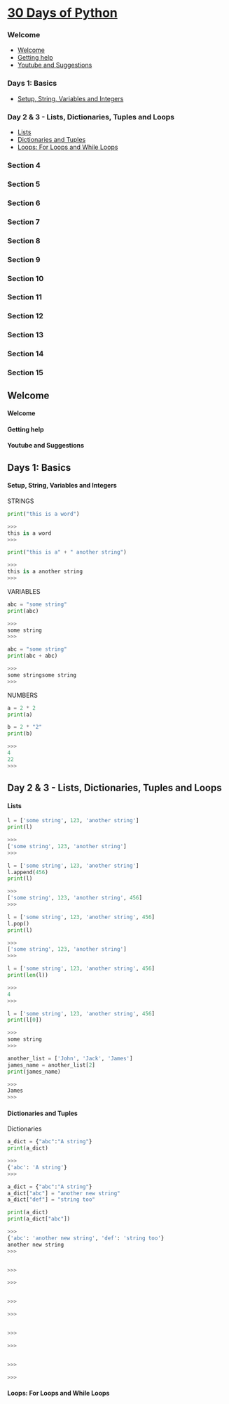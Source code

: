 
[30 Days of Python](https://www.udemy.com/30-days-of-python/learn/v4/content)
======

### Welcome
  * <a href='#1'>Welcome</a>
  * <a href='#2'>Getting help</a>
  * <a href='#3'>Youtube and Suggestions</a>

### Days 1: Basics
  * <a href='#4'>Setup, String, Variables and Integers</a>

### Day 2 & 3 - Lists, Dictionaries, Tuples and Loops
  * <a href='#5'>Lists</a>
  * <a href='#6'>Dictionaries and Tuples</a>
  * <a href='#7'>Loops: For Loops and While Loops</a>

### Section 4

### Section 5

### Section 6

### Section 7

### Section 8

### Section 9

### Section 10

### Section 11

### Section 12

### Section 13

### Section 14

### Section 15

Welcome
------

#### <h4 id='1'>Welcome</h4>

#### <h4 id='2'>Getting help</h4>

#### <h4 id='3'>Youtube and Suggestions</h4>

Days 1: Basics
------

#### <h4 id='4'>Setup, String, Variables and Integers</h4>

STRINGS

```python
print("this is a word")

>>>
this is a word
>>>
```

```python
print("this is a" + " another string")

>>>
this is a another string
>>>
```

VARIABLES

```python
abc = "some string"
print(abc)

>>>
some string
>>>
```

```python
abc = "some string"
print(abc + abc)

>>>
some stringsome string
>>>
```

NUMBERS

```python
a = 2 * 2
print(a)

b = 2 * "2"
print(b)

>>>
4
22
>>>
```

Day 2 & 3 - Lists, Dictionaries, Tuples and Loops
------

#### <h4 id='5'>Lists</h4>

```python
l = ['some string', 123, 'another string']
print(l)

>>>
['some string', 123, 'another string']
>>>
```

```python
l = ['some string', 123, 'another string']
l.append(456)
print(l)

>>>
['some string', 123, 'another string', 456]
>>>
```

```python
l = ['some string', 123, 'another string', 456]
l.pop()
print(l)

>>>
['some string', 123, 'another string']
>>>
```

```python
l = ['some string', 123, 'another string', 456]
print(len(l))

>>>
4
>>>
```

```python
l = ['some string', 123, 'another string', 456]
print(l[0])

>>>
some string
>>>
```

```python
another_list = ['John', 'Jack', 'James']
james_name = another_list[2]
print(james_name)

>>>
James
>>>
```

#### <h4 id='6'>Dictionaries and Tuples</h4>

Dictionaries

```python
a_dict = {"abc":"A string"}
print(a_dict)

>>>
{'abc': 'A string'}
>>>
```

```python
a_dict = {"abc":"A string"}
a_dict["abc"] = "another new string"
a_dict["def"] = "string too"

print(a_dict)
print(a_dict["abc"])

>>>
{'abc': 'another new string', 'def': 'string too'}
another new string
>>>
```

```python

>>>

>>>
```

```python

>>>

>>>
```

```python

>>>

>>>
```

```python

>>>

>>>
```

#### <h4 id='7'>Loops: For Loops and While Loops</h4>
